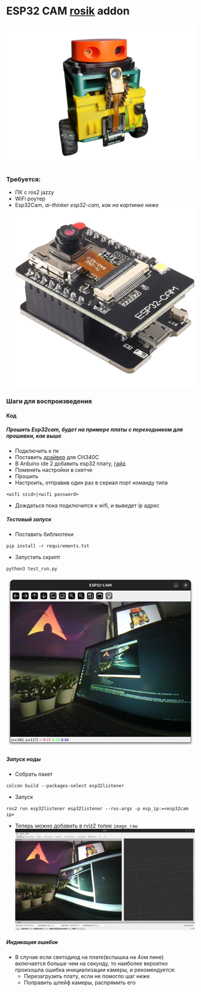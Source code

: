 # ESP32 CAM [rosik](https://github.com/stepanburmistrov/ROSik) addon

![Rosik](images/rosik_cam.png)


### Требуется:
- ПК с ros2 jazzy
- WiFi роутер
- Esp32Cam, *ai-thinker esp32-cam, как на картинке ниже*
![ESP32-CAM Example](images/esp32cam_example.png)

### Шаги для воспроизведения
#### Код
##### Прошить Esp32cam, будет на примере платы с переходником для прошивки, как выше
- Подключить к пк
- Поставить [драйвер](https://wiki.amperka.ru/articles:driver-ch340) для CH340C
- В Arduino ide 2 добавить esp32 плату, [гайд](https://wiki.iarduino.ru/page/esp32-windows/)
- Поменять настройки в скетче
- Прошить
- Настроить, отправив один раз в сериал порт команду типа
```
<wifi ssid>|<wifi password>
```
- Дождаться пока подключится к wifi, и выведет ip адрес

##### Тестовый запуск
- Поставить библиотеки
```shell
pip install -r requirements.txt
```
- Запустить скрипт
```shell
python3 test_run.py
```
![test window example](images/test_window.jpg)

##### Запуск ноды
- Собрать пакет
```shell
colcon build --packages-select esp32listener
```
- Запуск
```shell
ros2 run esp32listener esp32listener --ros-args -p esp_ip:=<esp32cam ip>
```

- Теперь можно добавить в rviz2 топик `image_raw`
![RVIZ example](images/test_rviz.jpg)

##### Индикация ошибок
- В случае если светодиод на плате(вспышка на 4ом пине) включается больше чем на секунду, то наиболее вероятно произошла ошибка инициализации камеры, и рекомендуется:
    - Перезагрузить плату, если не помогло шаг ниже
    - Поправить шлейф камеры, распрямить его